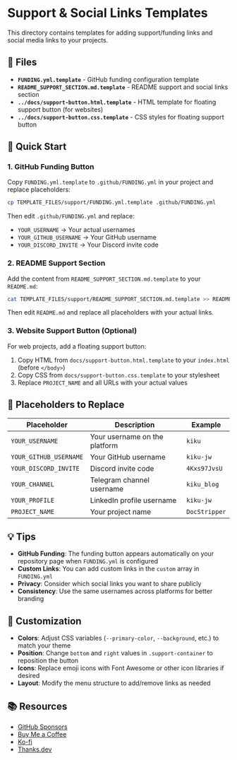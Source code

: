 # Support & Social Links Templates

This directory contains templates for adding support/funding links and social media links to your projects.

## 📁 Files

- **`FUNDING.yml.template`** - GitHub funding configuration template
- **`README_SUPPORT_SECTION.md.template`** - README support and social links section
- **`../docs/support-button.html.template`** - HTML template for floating support button (for websites)
- **`../docs/support-button.css.template`** - CSS styles for floating support button

## 🚀 Quick Start

### 1. GitHub Funding Button

Copy `FUNDING.yml.template` to `.github/FUNDING.yml` in your project and replace placeholders:

```bash
cp TEMPLATE_FILES/support/FUNDING.yml.template .github/FUNDING.yml
```

Then edit `.github/FUNDING.yml` and replace:
- `YOUR_USERNAME` → Your actual usernames
- `YOUR_GITHUB_USERNAME` → Your GitHub username
- `YOUR_DISCORD_INVITE` → Your Discord invite code

### 2. README Support Section

Add the content from `README_SUPPORT_SECTION.md.template` to your `README.md`:

```bash
cat TEMPLATE_FILES/support/README_SUPPORT_SECTION.md.template >> README.md
```

Then edit `README.md` and replace all placeholders with your actual links.

### 3. Website Support Button (Optional)

For web projects, add a floating support button:

1. Copy HTML from `docs/support-button.html.template` to your `index.html` (before `</body>`)
2. Copy CSS from `docs/support-button.css.template` to your stylesheet
3. Replace `PROJECT_NAME` and all URLs with your actual values

## 📝 Placeholders to Replace

| Placeholder | Description | Example |
|------------|-------------|---------|
| `YOUR_USERNAME` | Your username on the platform | `kiku` |
| `YOUR_GITHUB_USERNAME` | Your GitHub username | `kiku-jw` |
| `YOUR_DISCORD_INVITE` | Discord invite code | `4Kxs97JvsU` |
| `YOUR_CHANNEL` | Telegram channel username | `kiku_blog` |
| `YOUR_PROFILE` | LinkedIn profile username | `kiku-jw` |
| `PROJECT_NAME` | Your project name | `DocStripper` |

## 💡 Tips

- **GitHub Funding**: The funding button appears automatically on your repository page when `FUNDING.yml` is configured
- **Custom Links**: You can add custom links in the `custom` array in `FUNDING.yml`
- **Privacy**: Consider which social links you want to share publicly
- **Consistency**: Use the same usernames across platforms for better branding

## 🎨 Customization

- **Colors**: Adjust CSS variables (`--primary-color`, `--background`, etc.) to match your theme
- **Position**: Change `bottom` and `right` values in `.support-container` to reposition the button
- **Icons**: Replace emoji icons with Font Awesome or other icon libraries if desired
- **Layout**: Modify the menu structure to add/remove links as needed

## 📚 Resources

- [GitHub Sponsors](https://github.com/sponsors)
- [Buy Me a Coffee](https://www.buymeacoffee.com/)
- [Ko-fi](https://ko-fi.com/)
- [Thanks.dev](https://thanks.dev/)
